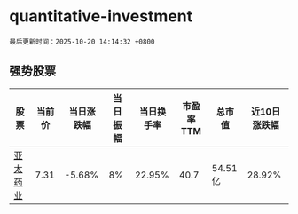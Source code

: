 # quantitative-investment

`最后更新时间：2025-10-20 14:14:32 +0800`

## 强势股票

|股票|当前价|当日涨跌幅|当日振幅|当日换手率|市盈率TTM|总市值|近10日涨跌幅|
|----|----|----|----|----|----|----|----|
|[亚太药业](https://xueqiu.com/S/SZ002370)|7.31|-5.68%|8%|22.95%|40.7|54.51亿|28.92%|
